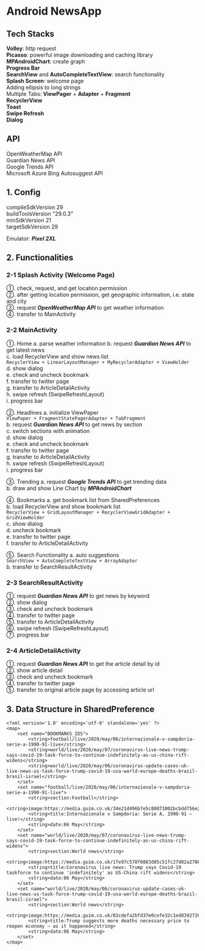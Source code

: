 # Android NewsApp
## Tech Stacks
**Volley**: http request  
**Picasso**: powerful image downloading and caching library  
**MPAndroidChart**: create graph  
**Progress Bar**  
**SearchView** and **AutoCompleteTextView**: search functionality  
**Splash Screen**: welcome page  
Adding ellipsis to long strings  
Multiple Tabs: **ViewPager** + **Adapter** + **Fragment**  
**RecyclerView**  
**Toast**  
**Swipe Refresh**  
**Dialog**  

## API
OpenWeatherMap API  
Guardian News API  
Google Trends API  
Microsoft Azure Bing Autosuggest API  

## 1. Config
compileSdkVersion 29  
buildToolsVersion "29.0.3"  
minSdkVersion 21  
targetSdkVersion 29  

Emulator: **_Pixel 2XL_**  

## 2. Functionalities

### 2-1 Splash Activity (Welcome Page)
①. check, request, and get location permission  
②. after getting location permission, get geographic information, i.e. state and city  
③. request **_OpenWeatherMap API_** to get weather information  
④. transfer to MainActivity  

### 2-2 MainActivity
①. Home
    a. parse weather information
    b. request **_Guardian News API_** to get latest news  
    c. load RecyclerView and show news list  
    `RecyclerView + LinearLayoutManager + MyRecyclerAdapter + ViewHolder`  
    d. show dialog  
    e. check and uncheck bookmark  
    f. transfer to twitter page  
    g. transfer to ArticleDetailActivity  
    h. swipe refresh (SwipeRefreshLayout)  
    i. progress bar  
    
②. Headlines
    a. initialize ViewPaper  
    `ViewPaper + FragmentStatePagerAdapter + TabFragment`  
    b. request **_Guardian News API_** to get news by section  
    c. switch sections with animation  
    d. show dialog  
    e. check and uncheck bookmark  
    f. transfer to twitter page  
    g. transfer to ArticleDetailActivity  
    h. swipe refresh (SwipeRefreshLayout)  
    i. progress bar  
    
③. Trending
    a. request **_Google Trends API_** to get trending data  
    b. draw and show Line Chart by **_MPAndroidChart_**  
    
④. Bookmarks
    a. get bookmark list from SharedPreferences  
    b. load RecyclerView and show bookmark list  
    `RecyclerView + GridLayoutManager + RecyclerViewGridAdapter + GridViewHolder`  
    c. show dialog  
    d. uncheck bookmark  
    e. transfer to twitter page  
    f. transfer to ArticleDetailActivity  
    
⑤. Search Functionality
    a. auto suggestions  
    `SearchView + AutoCompleteTextView + ArrayAdapter`  
    b. transfer to SearchResultActivity  
    
### 2-3 SearchResultActivity
①. request **_Guardian News API_** to get news by keyword  
②. show dialog  
③. check and uncheck bookmark  
④. transfer to twitter page  
⑤. transfer to ArticleDetailActivity  
⑥. swipe refresh (SwipeRefreshLayout)  
⑦. progress bar  

### 2-4 ArticleDetailActivity
①. request **_Guardian News API_** to get the article detail by id  
②. show article detail  
③. check and uncheck bookmark  
④. transfer to twitter page  
⑤. transfer to original article page by accessing article url  

## 3. Data Structure in SharedPreference
```
<?xml version='1.0' encoding='utf-8' standalone='yes' ?>
<map>
    <set name="BOOKMARKS_IDS">
        <string>football/live/2020/may/06/internazionale-v-sampdoria-serie-a-1990-91-live</string>
        <string>world/live/2020/may/07/coronavirus-live-news-trump-says-covid-19-task-force-to-continue-indefinitely-as-us-china-rift-widens</string>
        <string>world/live/2020/may/06/coronavirus-update-cases-uk-live-news-us-task-force-trump-covid-19-usa-world-europe-deaths-brazil-brasil-israel</string>
    </set>
    <set name="football/live/2020/may/06/internazionale-v-sampdoria-serie-a-1990-91-live">
        <string>section:Football</string>
        <string>image:https://media.guim.co.uk/34e21d496b7e5c80871002bcbdd756e2c0cd69a0/0_185_2477_1486/500.jpg</string>
        <string>title:Internazionale v Sampdoria: Serie A, 1990-91 – live!</string>
        <string>date:06 May</string>
    </set>
    <set name="world/live/2020/may/07/coronavirus-live-news-trump-says-covid-19-task-force-to-continue-indefinitely-as-us-china-rift-widens">
        <string>section:World news</string>
        <string>image:https://media.guim.co.uk/1fe97c578f0883d85c51fc27d02a2786f8bddc91/0_213_6000_3600/500.jpg</string>
        <string>title:Coronavirus live news: Trump says Covid-19 taskforce to continue 'indefinitely' as US-China rift widens</string>
        <string>date:06 May</string>
    </set>
    <set name="world/live/2020/may/06/coronavirus-update-cases-uk-live-news-us-task-force-trump-covid-19-usa-world-europe-deaths-brazil-brasil-israel">
        <string>section:World news</string>
        <string>image:https://media.guim.co.uk/03cdefa2bfd37e0cefe32c1ed8392726d9218286/0_37_6620_3970/500.jpg</string>
        <string>title:Trump suggests more deaths necessary price to reopen economy – as it happened</string>
        <string>date:06 May</string>
    </set>
</map>
```
